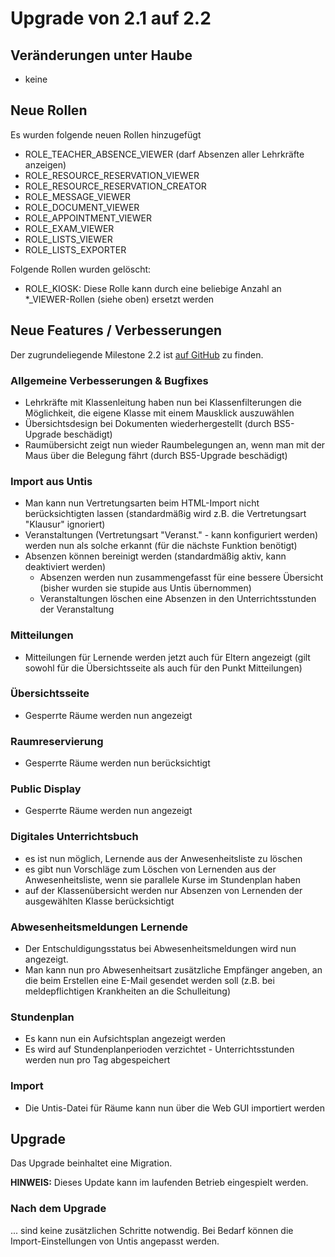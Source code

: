 # Upgrade von 2.1 auf 2.2

## Veränderungen unter Haube

* keine

## Neue Rollen

Es wurden folgende neuen Rollen hinzugefügt

* ROLE_TEACHER_ABSENCE_VIEWER (darf Absenzen aller Lehrkräfte anzeigen)
* ROLE_RESOURCE_RESERVATION_VIEWER
* ROLE_RESOURCE_RESERVATION_CREATOR
* ROLE_MESSAGE_VIEWER
* ROLE_DOCUMENT_VIEWER
* ROLE_APPOINTMENT_VIEWER
* ROLE_EXAM_VIEWER
* ROLE_LISTS_VIEWER
* ROLE_LISTS_EXPORTER

Folgende Rollen wurden gelöscht:
* ROLE_KIOSK: Diese Rolle kann durch eine beliebige Anzahl an *_VIEWER-Rollen (siehe oben) ersetzt werden

## Neue Features / Verbesserungen

Der zugrundeliegende Milestone 2.2 ist [auf GitHub](https://github.com/SchulIT/icc/milestone/14?closed=1) zu finden.

### Allgemeine Verbesserungen & Bugfixes

* Lehrkräfte mit Klassenleitung haben nun bei Klassenfilterungen die Möglichkeit, die eigene Klasse mit einem Mausklick auszuwählen
* Übersichtsdesign bei Dokumenten wiederhergestellt (durch BS5-Upgrade beschädigt)
* Raumübersicht zeigt nun wieder Raumbelegungen an, wenn man mit der Maus über die Belegung fährt (durch BS5-Upgrade beschädigt)

### Import aus Untis

* Man kann nun Vertretungsarten beim HTML-Import nicht berücksichtigten lassen (standardmäßig wird z.B. die Vertretungsart "Klausur" ignoriert)
* Veranstaltungen (Vertretungsart "Veranst." - kann konfiguriert werden) werden nun als solche erkannt (für die nächste Funktion benötigt)
* Absenzen können bereinigt werden (standardmäßig aktiv, kann deaktiviert werden)
  * Absenzen werden nun zusammengefasst für eine bessere Übersicht (bisher wurden sie stupide aus Untis übernommen)
  * Veranstaltungen löschen eine Absenzen in den Unterrichtsstunden der Veranstaltung

### Mitteilungen

* Mitteilungen für Lernende werden jetzt auch für Eltern angezeigt (gilt sowohl für die Übersichtsseite als auch für den Punkt Mitteilungen)

### Übersichtsseite

* Gesperrte Räume werden nun angezeigt

### Raumreservierung

* Gesperrte Räume werden nun berücksichtigt

### Public Display

* Gesperrte Räume werden nun angezeigt

### Digitales Unterrichtsbuch

* es ist nun möglich, Lernende aus der Anwesenheitsliste zu löschen
* es gibt nun Vorschläge zum Löschen von Lernenden aus der Anwesenheitsliste, wenn sie parallele Kurse im Stundenplan haben
* auf der Klassenübersicht werden nur Absenzen von Lernenden der ausgewählten Klasse berücksichtigt

### Abwesenheitsmeldungen Lernende

* Der Entschuldigungsstatus bei Abwesenheitsmeldungen wird nun angezeigt.
* Man kann nun pro Abwesenheitsart zusätzliche Empfänger angeben, an die beim Erstellen eine E-Mail gesendet werden soll (z.B. bei meldepflichtigen Krankheiten an die Schulleitung)

### Stundenplan

* Es kann nun ein Aufsichtsplan angezeigt werden
* Es wird auf Stundenplanperioden verzichtet - Unterrichtsstunden werden nun pro Tag abgespeichert

### Import

* Die Untis-Datei für Räume kann nun über die Web GUI importiert werden

## Upgrade

Das Upgrade beinhaltet eine Migration.

**HINWEIS:** Dieses Update kann im laufenden Betrieb eingespielt werden.

### Nach dem Upgrade

... sind keine zusätzlichen Schritte notwendig. Bei Bedarf können die Import-Einstellungen von Untis angepasst werden.